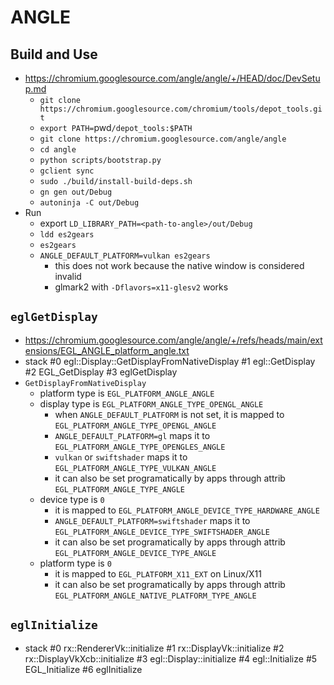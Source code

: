 ANGLE
=====

## Build and Use

- <https://chromium.googlesource.com/angle/angle/+/HEAD/doc/DevSetup.md>
  - `git clone https://chromium.googlesource.com/chromium/tools/depot_tools.git`
  - `export PATH=`pwd`/depot_tools:$PATH`
  - `git clone https://chromium.googlesource.com/angle/angle`
  - `cd angle`
  - `python scripts/bootstrap.py`
  - `gclient sync`
  - `sudo ./build/install-build-deps.sh`
  - `gn gen out/Debug`
  - `autoninja -C out/Debug`
- Run
  - export `LD_LIBRARY_PATH=<path-to-angle>/out/Debug`
  - `ldd es2gears`
  - `es2gears`
  - `ANGLE_DEFAULT_PLATFORM=vulkan es2gears`
    - this does not work because the native window is considered invalid
    - glmark2 with `-Dflavors=x11-glesv2` works

## `eglGetDisplay`

- <https://chromium.googlesource.com/angle/angle/+/refs/heads/main/extensions/EGL_ANGLE_platform_angle.txt>
- stack
    #0 egl::Display::GetDisplayFromNativeDisplay
    #1 egl::GetDisplay
    #2 EGL_GetDisplay
    #3 eglGetDisplay
- `GetDisplayFromNativeDisplay`
  - platform type is `EGL_PLATFORM_ANGLE_ANGLE`
  - display type is `EGL_PLATFORM_ANGLE_TYPE_OPENGL_ANGLE`
    - when `ANGLE_DEFAULT_PLATFORM` is not set, it is mapped to
      `EGL_PLATFORM_ANGLE_TYPE_OPENGL_ANGLE`
    - `ANGLE_DEFAULT_PLATFORM=gl` maps it to
      `EGL_PLATFORM_ANGLE_TYPE_OPENGLES_ANGLE`
    - `vulkan` or `swiftshader` maps it to
      `EGL_PLATFORM_ANGLE_TYPE_VULKAN_ANGLE`
    - it can also be set programatically by apps through attrib
      `EGL_PLATFORM_ANGLE_TYPE_ANGLE`
  - device type is `0`
    - it is mapped to `EGL_PLATFORM_ANGLE_DEVICE_TYPE_HARDWARE_ANGLE`
    - `ANGLE_DEFAULT_PLATFORM=swiftshader` maps it to
      `EGL_PLATFORM_ANGLE_DEVICE_TYPE_SWIFTSHADER_ANGLE`
    - it can also be set programatically by apps through attrib
      `EGL_PLATFORM_ANGLE_DEVICE_TYPE_ANGLE`
  - platform type is `0`
    - it is mapped to `EGL_PLATFORM_X11_EXT` on Linux/X11
    - it can also be set programatically by apps through attrib
      `EGL_PLATFORM_ANGLE_NATIVE_PLATFORM_TYPE_ANGLE`

## `eglInitialize`

- stack
    #0  rx::RendererVk::initialize
    #1  rx::DisplayVk::initialize
    #2  rx::DisplayVkXcb::initialize
    #3  egl::Display::initialize
    #4  egl::Initialize
    #5  EGL_Initialize
    #6  eglInitialize
